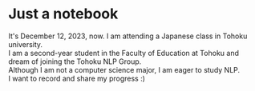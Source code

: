 # Just a notebook
It's December 12, 2023, now. I am attending a Japanese class in Tohoku university.   
I am a second-year student in the Faculty of Education at Tohoku and dream of joining the Tohoku NLP Group.  
Although I am not a computer science major, I am eager to study NLP.  
I want to record and share my progress :)
